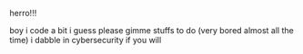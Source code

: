 herro!!! 

boy
i code a bit i guess
please gimme stuffs to do (very bored almost all the time)
i dabble in cybersecurity if you will
